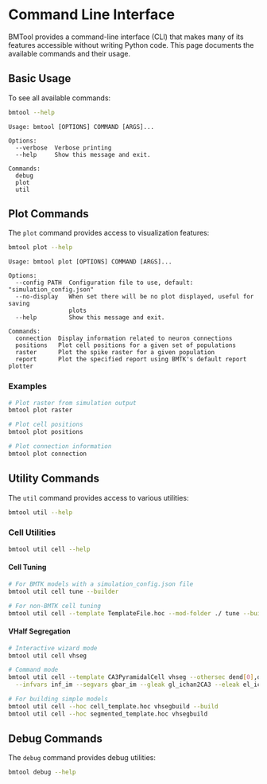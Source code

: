 # Command Line Interface

BMTool provides a command-line interface (CLI) that makes many of its features accessible without writing Python code. This page documents the available commands and their usage.

## Basic Usage

To see all available commands:

```bash
bmtool --help
```

```
Usage: bmtool [OPTIONS] COMMAND [ARGS]...

Options:
  --verbose  Verbose printing
  --help     Show this message and exit.

Commands:
  debug
  plot
  util
```

## Plot Commands

The `plot` command provides access to visualization features:

```bash
bmtool plot --help
```

```
Usage: bmtool plot [OPTIONS] COMMAND [ARGS]...

Options:
  --config PATH  Configuration file to use, default: "simulation_config.json"
  --no-display   When set there will be no plot displayed, useful for saving
                 plots
  --help         Show this message and exit.

Commands:
  connection  Display information related to neuron connections
  positions   Plot cell positions for a given set of populations
  raster      Plot the spike raster for a given population
  report      Plot the specified report using BMTK's default report plotter
```

### Examples

```bash
# Plot raster from simulation output
bmtool plot raster

# Plot cell positions
bmtool plot positions

# Plot connection information
bmtool plot connection
```

## Utility Commands

The `util` command provides access to various utilities:

```bash
bmtool util --help
```

### Cell Utilities

```bash
bmtool util cell --help
```

#### Cell Tuning

```bash
# For BMTK models with a simulation_config.json file
bmtool util cell tune --builder

# For non-BMTK cell tuning
bmtool util cell --template TemplateFile.hoc --mod-folder ./ tune --builder
```

#### VHalf Segregation

```bash
# Interactive wizard mode
bmtool util cell vhseg

# Command mode
bmtool util cell --template CA3PyramidalCell vhseg --othersec dend[0],dend[1] \
  --infvars inf_im --segvars gbar_im --gleak gl_ichan2CA3 --eleak el_ichan2CA3
```

```bash
# For building simple models
bmtool util cell --hoc cell_template.hoc vhsegbuild --build
bmtool util cell --hoc segmented_template.hoc vhsegbuild
```

## Debug Commands

The `debug` command provides debug utilities:

```bash
bmtool debug --help
```
